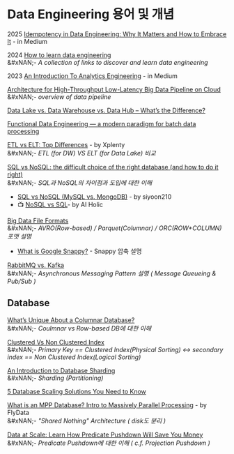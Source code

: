 # Data Engineering 용어 및 개념

2025 [Idempotency in Data Engineering: Why It Matters and How to Embrace It](https://blog.det.life/idempotency-in-data-engineering-why-it-matters-and-how-to-embrace-it-ec3fb0aec118) - in Medium

2024 [How to learn data engineering](https://www.blef.fr/learn-data-engineering/) \
&#xNAN;_- A collection of links to discover and learn data engineering_

2023 [An Introduction To Analytics Engineering](https://towardsdatascience.com/analytics-engineering-8b0ed0883379) - in Medium

[Architecture for High-Throughput Low-Latency Big Data Pipeline on Cloud](https://towardsdatascience.com/scalable-efficient-big-data-analytics-machine-learning-pipeline-architecture-on-cloud-4d59efc092b5)\
&#xNAN;_- overview of data pipeline_

[Data Lake vs. Data Warehouse vs. Data Hub – What’s the Difference?](https://miktysh.com.au/data-lake-vs-data-warehouse-vs-data-hub-whats-the-difference/)

[Functional Data Engineering — a modern paradigm for batch data processing](https://medium.com/@maximebeauchemin/functional-data-engineering-a-modern-paradigm-for-batch-data-processing-2327ec32c42a)

[ETL vs ELT: Top Differences](https://www.xplenty.com/blog/etl-vs-elt/) - by Xplenty\
&#xNAN;_- ETL (for DW) VS ELT (for Data Lake) 비교_

[SQL vs NoSQL: the difficult choice of the right database (and how to do it right)](https://towardsdatascience.com/its-time-to-familiarize-yourself-with-nosql-databases-more-than-ever-5fb1f65c22b1)\
&#xNAN;_- SQL과 NoSQL의 차이점과 도입에 대한 이해_

* [SQL vs NoSQL (MySQL vs. MongoDB)](https://siyoon210.tistory.com/130) - by siyoon210
* 📺 [NoSQL vs SQL](https://www.youtube.com/watch?v=CjsVx9sARDU)- by AI Holic

[Big Data File Formats](https://blog.clairvoyantsoft.com/big-data-file-formats-3fb659903271)\
&#xNAN;_- AVRO(Row-based) / Parquet(Columnar) / ORC(ROW+COLUMN) 포맷 설명_

* [What is Google Snappy?](https://blog.openbridge.com/what-is-google-snappy-high-speed-data-compression-and-decompression-f6919f20dce4) - Snappy 압축 설명

[RabbitMQ vs. Kafka](https://medium.com/better-programming/rabbitmq-vs-kafka-1ef22a041793)\
&#xNAN;_- Asynchronous Messaging Pattern 설명 ( Message Queueing & Pub/Sub )_



## Database

[What’s Unique About a Columnar Database?](https://www.flydata.com/blog/whats-unique-about-a-columnar-database/)\
&#xNAN;_- Coulmnar vs Row-based DB에 대한 이해_

[Clustered Vs Non Clustered Index](https://medium.com/fintechexplained/clustered-vs-non-clustered-index-8efed55ed7b9)\
&#xNAN;_- Primary Key == Clustered Index(Physical Sorting) <-> secondary index == Non Clustered Index(Logical Sorting)_

[An Introduction to Database Sharding](https://medium.com/better-programming/an-introduction-to-database-sharding-b6abde73d04f)\
&#xNAN;_- Sharding (Partitioning)_

[5 Database Scaling Solutions You Need to Know](https://medium.com/swlh/5-database-scaling-solutions-you-need-to-know-e307570efb72)

[What is an MPP Database? Intro to Massively Parallel Processing](https://www.flydata.com/blog/introduction-to-massively-parallel-processing/) - by FlyData\
&#xNAN;_- "Shared Nothing" Architecture ( disk도 분리 )_

[Data at Scale: Learn How Predicate Pushdown Will Save You Money](https://medium.com/microsoftazure/data-at-scale-learn-how-predicate-pushdown-will-save-you-money-7063b80878d7)\
&#xNAN;_- Predicate Pushdown에 대한 이해 ( c.f. Projection Pushdown )_
